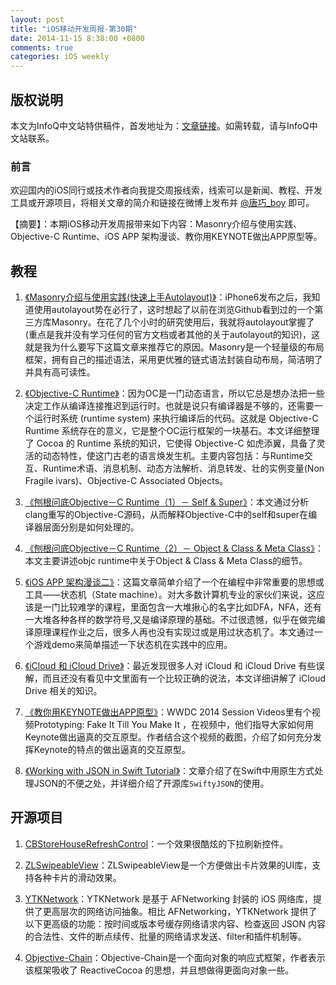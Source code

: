 ```yaml
---
layout: post
title: "iOS移动开发周报-第30期"
date: 2014-11-15 8:38:00 +0800
comments: true
categories: iOS weekly
---
```


## 版权说明

本文为InfoQ中文站特供稿件，首发地址为：[文章链接](http://www.infoq.com/cn/news/2014/11/masonry-introduction-practise)。如需转载，请与InfoQ中文站联系。

### 前言

欢迎国内的iOS同行或技术作者向我提交周报线索，线索可以是新闻、教程、开发工具或开源项目，将相关文章的简介和链接在微博上发布并 [@唐巧_boy](http://weibo.com/tangqiaoboy) 即可。

【摘要】：本期iOS移动开发周报带来如下内容：Masonry介绍与使用实践、Objective-C Runtime、iOS APP 架构漫谈、教你用KEYNOTE做出APP原型等。

## 教程

 1. [《Masonry介绍与使用实践(快速上手Autolayout)》](http://adad184.com/2014/09/28/use-masonry-to-quick-solve-autolayout/)：iPhone6发布之后，我知道使用autolayout势在必行了，这时想起了以前在浏览Github看到过的一个第三方库Masonry。在花了几个小时的研究使用后，我就将autolayout掌握了(重点是我并没有学习任何的官方文档或者其他的关于autolayout的知识)，这就是我为什么要写下这篇文章来推荐它的原因。Masonry是一个轻量级的布局框架，拥有自己的描述语法，采用更优雅的链式语法封装自动布局，简洁明了并具有高可读性。

 1. [《Objective-C Runtime》](http://yulingtianxia.com/blog/2014/11/05/objective-c-runtime/)：因为OC是一门动态语言，所以它总是想办法把一些决定工作从编译连接推迟到运行时。也就是说只有编译器是不够的，还需要一个运行时系统 (runtime system) 来执行编译后的代码。这就是 Objective-C Runtime 系统存在的意义，它是整个OC运行框架的一块基石。本文详细整理了 Cocoa 的 Runtime 系统的知识，它使得 Objective-C 如虎添翼，具备了灵活的动态特性，使这门古老的语言焕发生机。主要内容包括：与Runtime交互、Runtime术语、消息机制、动态方法解析、消息转发、壮的实例变量(Non Fragile ivars)、Objective-C Associated Objects。

 1. [《刨根问底Objective－C Runtime（1）－ Self & Super》](http://t.cn/R7HYfhz)：本文通过分析clang重写的Objective-C源码，从而解释Objective-C中的self和super在编译器层面分别是如何处理的。

 1. [《刨根问底Objective－C Runtime（2）－ Object & Class & Meta Class》](http://t.cn/R7QUSUE)：本文主要讲述objc runtime中关于Object & Class & Meta Class的细节。

 1. [《iOS APP 架构漫谈二》](http://studentdeng.github.io/blog/2014/11/05/ios-architecture2/)：这篇文章简单介绍了一个在编程中非常重要的思想或工具——状态机（State machine）。对大多数计算机专业的家伙们来说，这应该是一门比较难学的课程，里面包含一大堆揪心的名字比如DFA，NFA，还有一大堆各种各样的数学符号,又是编译原理的基础。不过很遗憾，似乎在做完编译原理课程作业之后，很多人再也没有实现过或是用过状态机了。本文通过一个游戏demo来简单描述一下状态机在实践中的应用。
 
 1. [《iCloud 和 iCloud Drive》](http://iiiyu.com/2014/10/20/iCloud-and-iCloud-Drive/)：最近发现很多人对 iCloud 和 iCloud Drive 有些误解，而且还没有看见中文里面有一个比较正确的说法，本文详细讲解了 iCloud Drive 相关的知识。

 1. [《教你用KEYNOTE做出APP原型》](http://mp.weixin.qq.com/s?__biz=MjM5MTg2NDA3MQ==&mid=201175604&idx=1&sn=06882db86c9eacbc0cdca4df6dbdb67b#rd)：WWDC 2014 Session Videos里有个视频Prototyping: Fake It Till You Make It ，在视频中，他们指导大家如何用Keynote做出逼真的交互原型。作者结合这个视频的截图，介绍了如何充分发挥Keynote的特点的做出逼真的交互原型。

 1. [《Working with JSON in Swift Tutorial》](http://www.raywenderlich.com/82706/working-with-json-in-swift-tutorial)：文章介绍了在Swift中用原生方式处理JSON的不便之处，并详细介绍了开源库`SwiftyJSON`的使用。

## 开源项目

 1. [CBStoreHouseRefreshControl](https://github.com/coolbeet/CBStoreHouseRefreshControl)：一个效果很酷炫的下拉刷新控件。

 1. [ZLSwipeableView](https://github.com/zhxnlai/ZLSwipeableView)：ZLSwipeableView是一个方便做出卡片效果的UI库，支持各种卡片的滑动效果。
 
 1. [YTKNetwork](https://github.com/yuantiku/YTKNetwork)：YTKNetwork 是基于 AFNetworking 封装的 iOS 网络库，提供了更高层次的网络访问抽象。相比 AFNetworking，YTKNetwork 提供了以下更高级的功能：按时间或版本号缓存网络请求内容、检查返回 JSON 内容的合法性、文件的断点续传、批量的网络请求发送、filter和插件机制等。

 1. [Objective-Chain](https://github.com/iMartinKiss/Objective-Chain)：Objective-Chain是一个面向对象的响应式框架，作者表示该框架吸收了 ReactiveCocoa 的思想，并且想做得更面向对象一些。

